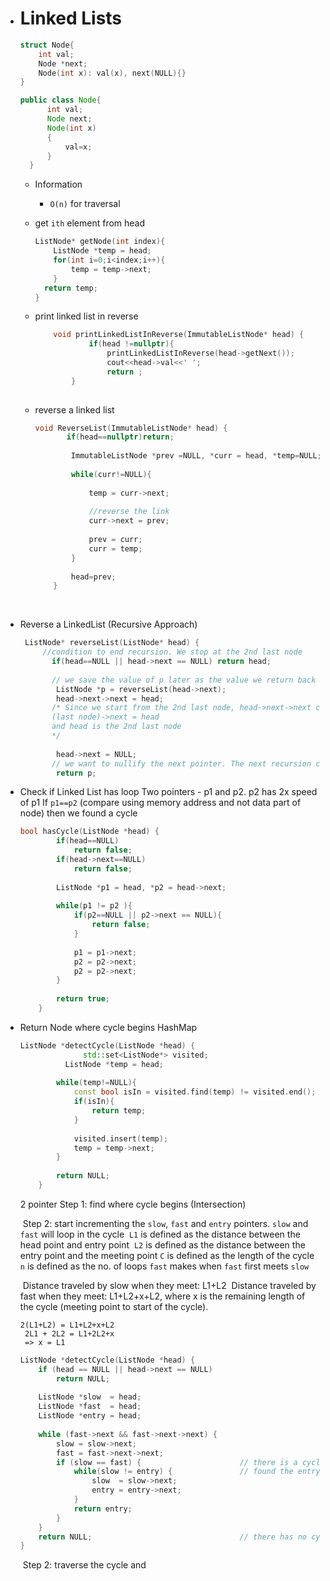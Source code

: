 - # Linked Lists

     ```c++
     struct Node{
         int val;
         Node *next;
         Node(int x): val(x), next(NULL){}
     }
     ```

     ```java
     public class Node{
           int val;
           Node next;
           Node(int x)
           {
               val=x;
           }
       }
     ```

     - Information
       - ``O(n)`` for traversal

     - get `ith` element from head

       ```c++
       ListNode* getNode(int index){
           ListNode *temp = head;
           for(int i=0;i<index;i++){
               temp = temp->next;
           }
         return temp;
       }
       ```

     - print linked list in reverse

       ```c++
           void printLinkedListInReverse(ImmutableListNode* head) {
                   if(head !=nullptr){
                       printLinkedListInReverse(head->getNext());
                       cout<<head->val<<' ';
                       return ;
               }
                   
       ```

     - reverse a linked list

       ```c++
       void ReverseList(ImmutableListNode* head) {
              if(head==nullptr)return;
               
               ImmutableListNode *prev =NULL, *curr = head, *temp=NULL;
               
               while(curr!=NULL){
                   
                   temp = curr->next;
                   
                   //reverse the link
                   curr->next = prev;
                   
                   prev = curr;
                   curr = temp;
               }
               
               head=prev;
           }
       ```

       ​    

-  Reverse a LinkedList (Recursive Approach)

     ```c++
      ListNode* reverseList(ListNode* head) {
          //condition to end recursion. We stop at the 2nd last node 
            if(head==NULL || head->next == NULL) return head;
          
          	// we save the value of p later as the value we return back from the function in reverse order
             ListNode *p = reverseList(head->next);
             head->next->next = head;
          	/* Since we start from the 2nd last node, head->next->next can be thought of as
          	(last node)->next = head
          	and head is the 2nd last node
          	*/
          
             head->next = NULL;
          	// we want to nullify the next pointer. The next recursion call will link this node and the node before it 
             return p;
     ```

     

- Check if Linked List has loop
  Two pointers - p1 and p2. p2 has 2x speed of p1
  If ``p1==p2`` (compare using memory address and not data part of node) then we found a cycle

  ```c++
  bool hasCycle(ListNode *head) {
          if(head==NULL)
              return false;
          if(head->next==NULL)
              return false;
          
          ListNode *p1 = head, *p2 = head->next;
          
          while(p1 != p2 ){
              if(p2==NULL || p2->next == NULL){
                  return false;
              }
              
              p1 = p1->next;
              p2 = p2->next;
              p2 = p2->next;
          }
          
          return true;
      }
  ```

- Return Node where cycle begins
  HashMap

  ```c++
  ListNode *detectCycle(ListNode *head) {
             	std::set<ListNode*> visited;
          	ListNode *temp = head;
          
          while(temp!=NULL){
              const bool isIn = visited.find(temp) != visited.end();
              if(isIn){
                  return temp;
              }
              
              visited.insert(temp);
              temp = temp->next;
          }
          
          return NULL;
      }
  ```

  2 pointer
  	Step 1: find where cycle begins (Intersection)

  ​	Step 2: start incrementing the `slow`, `fast` and `entry` pointers.  `slow` and `fast` will loop in the cycle 
  ​			`L1` is defined as the distance between the head point and entry point
  ​			`L2` is defined as the distance between the entry point and the meeting point
  ​			`C`   is defined as the length of the cycle
  ​			`n` is defined as the no. of loops `fast` makes when `fast` first meets `slow`
  
  ​			Distance traveled by slow when they meet: L1+L2
  ​			Distance traveled by fast when they meet: L1+L2+x+L2, where x is the  remaining length of the cycle (meeting point to start of the cycle).
  
  ```
  2(L1+L2) = L1+L2+x+L2
   2L1 + 2L2 = L1+2L2+x
   => x = L1
  ```
  
  
  
  ```c++
  ListNode *detectCycle(ListNode *head) {
      if (head == NULL || head->next == NULL)
          return NULL;
      
      ListNode *slow  = head;
      ListNode *fast  = head;
      ListNode *entry = head;
      
      while (fast->next && fast->next->next) {
          slow = slow->next;
          fast = fast->next->next;
          if (slow == fast) {                      // there is a cycle
              while(slow != entry) {               // found the entry location
                  slow  = slow->next;
                  entry = entry->next;
              }
              return entry;
          }
      }
      return NULL;                                 // there has no cycle
  }
  ```
  
  ​	Step 2: traverse the cycle and 